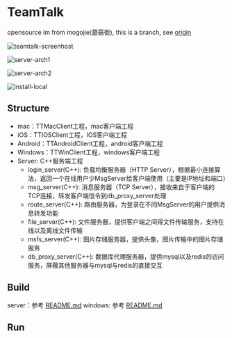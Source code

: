 # TeamTalk

opensource im from mogojie(蘑菇街), this is a branch, see [origin](https://github.com/meili/TeamTalk)

![teamtalk-screenhost](./doc/teamtalk-screenhost.jpeg)

![server-arch1](./doc/server-arch1.jpeg)

![server-arch2](./doc/server-arch2.jpg)

![install-local](./doc/install-local.png)


## Structure

- mac：TTMacClient工程，mac客户端工程
- iOS：TTIOSClient工程，IOS客户端工程
- Android：TTAndroidClient工程，android客户端工程
- Windows：TTWinClient工程，windows客户端工程
- Server: C++服务端工程 
    - login_server(C++): 负载均衡服务器（HTTP Server），根据最小连接算法，返回一个在线用户少MsgServer给客户端使用（主要是IP地址和端口）
    - msg_server(C++): 消息服务器（TCP Server），接收来自于客户端的TCP连接，转发客户端信令到db_proxy_server处理
    - route_server(C++): 路由服务器，为登录在不同MsgServer的用户提供消息转发功能
    - file_server(C++): 文件服务器，提供客户端之间得文件传输服务，支持在线以及离线文件传输
    - msfs_server(C++): 图片存储服务器，提供头像，图片传输中的图片存储服务
    - db_proxy_server(C++): 数据库代理服务器，提供mysql以及redis的访问服务，屏蔽其他服务器与mysql与redis的直接交互

## Build

server：参考 [README.md](./server/src/README.md)
windows: 参考 [README.md](./win-client/README.md)

## Run
 